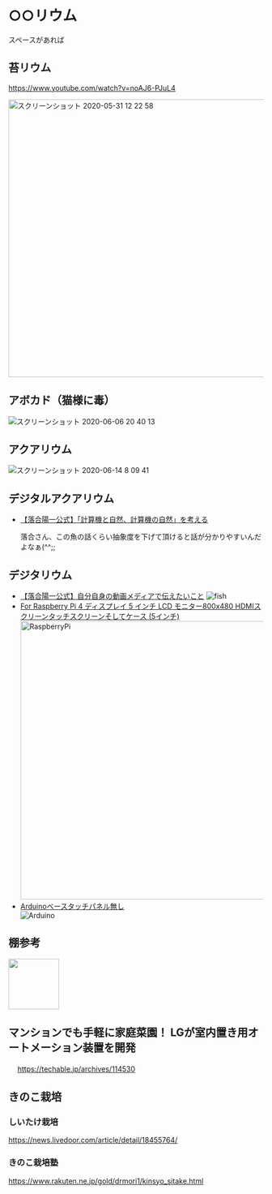 
# ○○リウム

スペースがあれば


## 苔リウム

https://www.youtube.com/watch?v=noAJ6-PJuL4

<img width="548" alt="スクリーンショット 2020-05-31 12 22 58" src="https://user-images.githubusercontent.com/1782095/83343760-8353ec00-a339-11ea-93e4-8ba5e160d935.png">


## アボカド（猫様に毒）

![スクリーンショット 2020-06-06 20 40 13](https://user-images.githubusercontent.com/1782095/83943313-02fc2200-a836-11ea-8d02-ee0c38625a97.png)



## アクアリウム

![スクリーンショット 2020-06-14 8 09 41](https://user-images.githubusercontent.com/1782095/84580910-b9539e80-ae16-11ea-8d18-ecacee9b9939.png)


## デジタルアクアリウム

- [【落合陽一公式】「計算機と自然、計算機の自然」を考える](https://youtu.be/XF_5rhhW3uY?t=638)  

  落合さん、この魚の話くらい抽象度を下げて頂けると話が分かりやすいんだよなぁ(^^;;


## デジタリウム

- [【落合陽一公式】自分自身の動画メディアで伝えたいこと](https://youtu.be/5D3FaL885hw?t=392)
  ![fish](https://user-images.githubusercontent.com/1782095/89672092-210dfd80-d91f-11ea-9c3f-c9ff157ea334.png)  
- [For Raspberry Pi 4 ディスプレイ 5 インチ LCD モニター800x480 HDMIスクリーンタッチスクリーンそしてケース (5インチ)](https://www.amazon.co.jp/dp/B0836S1YH1/ref=asc_df_B0836S1YH1/)
  <img width="549" alt="RaspberryPi" src="https://user-images.githubusercontent.com/1782095/89672229-4e5aab80-d91f-11ea-88f3-381c762d9fde.png">  
- [Arduinoベースタッチパネル無し](https://www.amazon.co.jp/dp/B07S49BB68/ref=asc_df_B07S49BB68/)  
  ![Arduino](https://user-images.githubusercontent.com/1782095/89672576-d8a30f80-d91f-11ea-80ca-175dbfa9446d.png)


## 棚参考

<img src="https://user-images.githubusercontent.com/1782095/84457180-f98f1180-ac9c-11ea-8c73-76ec2e660b10.png" width="100">



## マンションでも手軽に家庭菜園！ LGが室内置き用オートメーション装置を開発
　
https://techable.jp/archives/114530



## きのこ栽培

### しいたけ栽培

https://news.livedoor.com/article/detail/18455764/

### きのこ栽培塾

https://www.rakuten.ne.jp/gold/drmori1/kinsyo_sitake.html


